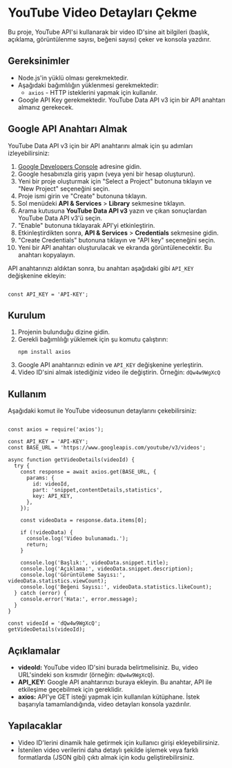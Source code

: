 <!DOCTYPE html>
<html lang="tr">
<head>
    <meta charset="UTF-8">
    <meta name="viewport" content="width=device-width, initial-scale=1.0">
    <title>README - YouTube Video Detayları</title>
</head>
<body>

<h1>YouTube Video Detayları Çekme</h1>

<p>Bu proje, YouTube API'si kullanarak bir video ID'sine ait bilgileri (başlık, açıklama, görüntülenme sayısı, beğeni sayısı) çeker ve konsola yazdırır.</p>

<h2>Gereksinimler</h2>

<ul>
    <li>Node.js'in yüklü olması gerekmektedir.</li>
    <li>Aşağıdaki bağımlılığın yüklenmesi gerekmektedir:
        <ul>
            <li><code>axios</code> - HTTP isteklerini yapmak için kullanılır.</li>
        </ul>
    </li>
    <li>Google API Key gerekmektedir. YouTube Data API v3 için bir API anahtarı almanız gerekecek.</li>
</ul>

<h2>Google API Anahtarı Almak</h2>

YouTube Data API v3 için bir API anahtarını almak için şu adımları izleyebilirsiniz:

<ol>
    <li><a href="https://console.developers.google.com/" target="_blank">Google Developers Console</a> adresine gidin.</li>
    <li>Google hesabınızla giriş yapın (veya yeni bir hesap oluşturun).</li>
    <li>Yeni bir proje oluşturmak için "Select a Project" butonuna tıklayın ve "New Project" seçeneğini seçin.</li>
    <li>Proje ismi girin ve "Create" butonuna tıklayın.</li>
    <li>Sol menüdeki <strong>API & Services</strong> > <strong>Library</strong> sekmesine tıklayın.</li>
    <li>Arama kutusuna <strong>YouTube Data API v3</strong> yazın ve çıkan sonuçlardan YouTube Data API v3'ü seçin.</li>
    <li>"Enable" butonuna tıklayarak API'yi etkinleştirin.</li>
    <li>Etkinleştirdikten sonra, <strong>API & Services</strong> > <strong>Credentials</strong> sekmesine gidin.</li>
    <li>"Create Credentials" butonuna tıklayın ve "API key" seçeneğini seçin.</li>
    <li>Yeni bir API anahtarı oluşturulacak ve ekranda görüntülenecektir. Bu anahtarı kopyalayın.</li>
</ol>

<p>API anahtarınızı aldıktan sonra, bu anahtarı aşağıdaki gibi <code>API_KEY</code> değişkenine ekleyin:</p>

<pre><code>
const API_KEY = 'API-KEY';  <!-- Buraya kendi API anahtarınızı ekleyin -->
</code></pre>

<h2>Kurulum</h2>

<ol>
    <li>Projenin bulunduğu dizine gidin.</li>
    <li>Gerekli bağımlılığı yüklemek için şu komutu çalıştırın:
        <pre><code>npm install axios</code></pre>
    </li>
    <li>Google API anahtarınızı edinin ve <code>API_KEY</code> değişkenine yerleştirin.</li>
    <li>Video ID'sini almak istediğiniz video ile değiştirin. Örneğin: <code>dQw4w9WgXcQ</code></li>
</ol>

<h2>Kullanım</h2>

Aşağıdaki komut ile YouTube videosunun detaylarını çekebilirsiniz:

<pre><code>
const axios = require('axios');

const API_KEY = 'API-KEY';  <!-- Buraya kendi API anahtarınızı ekleyin -->
const BASE_URL = 'https://www.googleapis.com/youtube/v3/videos';

async function getVideoDetails(videoId) {
  try {
    const response = await axios.get(BASE_URL, {
      params: {
        id: videoId, 
        part: 'snippet,contentDetails,statistics',
        key: API_KEY,
      },
    });

    const videoData = response.data.items[0];

    if (!videoData) {
      console.log('Video bulunamadı.');
      return;
    }

    console.log('Başlık:', videoData.snippet.title);
    console.log('Açıklama:', videoData.snippet.description);
    console.log('Görüntüleme Sayısı:', videoData.statistics.viewCount);
    console.log('Beğeni Sayısı:', videoData.statistics.likeCount);
  } catch (error) {
    console.error('Hata:', error.message);
  }
}

const videoId = 'dQw4w9WgXcQ';  <!-- Buraya sorgulamak istediğiniz video ID'sini girin -->
getVideoDetails(videoId);
</code></pre>

<h2>Açıklamalar</h2>

<ul>
    <li><strong>videoId:</strong> YouTube video ID'sini burada belirtmelisiniz. Bu, video URL'sindeki son kısmıdır (örneğin: <code>dQw4w9WgXcQ</code>).</li>
    <li><strong>API_KEY:</strong> Google API anahtarınızı buraya ekleyin. Bu anahtar, API ile etkileşime geçebilmek için gereklidir.</li>
    <li><strong>axios:</strong> API'ye GET isteği yapmak için kullanılan kütüphane. İstek başarıyla tamamlandığında, video detayları konsola yazdırılır.</li>
</ul>

<h2>Yapılacaklar</h2>

<ul>
    <li>Video ID'lerini dinamik hale getirmek için kullanıcı girişi ekleyebilirsiniz.</li>
    <li>İstenilen video verilerini daha detaylı şekilde işlemek veya farklı formatlarda (JSON gibi) çıktı almak için kodu geliştirebilirsiniz.</li>
</ul>

</body>
</html>
